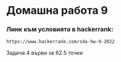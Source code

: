 # Домашна работа 9

### Линк към условията в hackerrank:
`https://www.hackerrank.com/sda-hw-9-2022`

Задача 4 върви за 62.5 точки